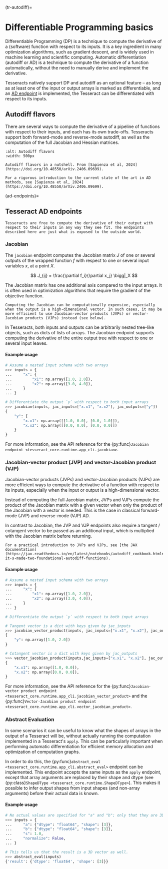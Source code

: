 (tr-autodiff)=
# Differentiable Programming basics

Differentiable Programming (DP) is a technique to compute the derivative of a (software) function with respect to its inputs. It is a key ingredient in many optimization algorithms, such as gradient descent, and is widely used in machine learning and scientific computing. Automatic differentiation (autodiff or AD) is a technique to compute the derivative of a function automatically, without the need to manually derive and implement the derivative.

Tesseracts natively support DP and autodiff as an optional feature – as long as at least one of the input or output arrays is marked as differentiable, and an [AD endpoint](#ad-endpoints) is implemented, the Tesseract can be differentiated with respect to its inputs.

## Autodiff flavors

There are several ways to compute the derivative of a pipeline of functions with respect to their inputs, and each has its own trade-offs. Tesseracts support both forward-mode and reverse-mode autodiff, as well as the computation of the full Jacobian and Hessian matrices.

```{figure} /img/autodiff-flavors.png
:alt: Autodiff flavors
:width: 500px

Autodiff flavors in a nutshell. From [Sapienza et al, 2024](https://doi.org/10.48550/arXiv.2406.09699).
```

```{seealso}
For a rigorous introduction to the current state of the art in AD methods, see [Sapienza et al, 2024](https://doi.org/10.48550/arXiv.2406.09699).
```

(ad-endpoints)=
## Tesseract AD endpoints

```{note}
Tesseracts are free to compute the derivative of their output with respect to their inputs in any way they see fit. The endpoints described here are just what is exposed to the outside world.
```

### Jacobian

The `jacobian` endpoint computes the Jacobian matrix $J$ of one or several outputs of the wrapped function $f$ with respect to one or several input variables $x$, at a point $X$.

$$ J_{ij} = \frac{\partial f_i}{\partial x_j} \bigg|_X $$

The Jacobian matrix has one additional axis compared to the input arrays. It is often used in optimization algorithms that require the gradient of the objective function.

```{warning}
Computing the Jacobian can be computationally expensive, especially when the output is a high-dimensional vector. In such cases, it may be more efficient to use Jacobian-vector products (JVPs) or vector-Jacobian products (VJPs) instead (see below).
```

In Tesseracts, both inputs and outputs can be arbitrarily nested tree-like objects, such as dicts of lists of arrays. The Jacobian endpoint supports computing the derivative of the entire output tree with respect to one or several input leaves.

#### Example usage

```python
# Assume a nested input schema with two arrays
>>> inputs = {
...     "x": {
...         "x1": np.array([1.0, 2.0]),
...         "x2": np.array([3.0, 4.0]),
...     }
... }

# Differentiate the output `y` with respect to both input arrays
>>> jacobian(inputs, jac_inputs=["x.x1", "x.x2"], jac_outputs=["y"])
{
    "y": {
        "x.x1": np.array([[1.0, 0.0], [0.0, 1.0]]),
        "x.x2": np.array([[0.0, 0.0], [0.0, 0.0]])
    }
}
```

For more information, see the API reference for the {py:func}`Jacobian endpoint <tesseract_core.runtime.app_cli.jacobian>`.

### Jacobian-vector product (JVP) and vector-Jacobian product (VJP)

Jacobian-vector products (JVPs) and vector-Jacobian products (VJPs) are more efficient ways to compute the derivative of a function with respect to its inputs, especially when the input or output is a high-dimensional vector.

Instead of computing the full Jacobian matrix, JVPs and VJPs compute the product of the Jacobian matrix with a given vector when only the product of the Jacobian with a vector is needed. This is the case in classical forward-mode (JVP) and reverse-mode (VJP) AD.

In contrast to Jacobian, the JVP and VJP endpoints also require a tangent / cotangent vector to be passed as an additional input, which is multiplied with the Jacobian matrix before returning.

```{seealso}
For a practical introduction to JVPs and VJPs, see [the JAX documentation](https://jax.readthedocs.io/en/latest/notebooks/autodiff_cookbook.html#how-it-s-made-two-foundational-autodiff-functions).
```

#### Example usage

```python
# Assume a nested input schema with two arrays
>>> inputs = {
...     "x": {
...         "x1": np.array([1.0, 2.0]),
...         "x2": np.array([3.0, 4.0]),
...     }
... }

# Differentiate the output `y` with respect to both input arrays

# Tangent vector is a dict with keys given by jac_inputs
>>> jacobian_vector_product(inputs, jac_inputs=["x.x1", "x.x2"], jac_outputs=["y"], tangent_vector={"x.x1": np.array([1.0, 2.0]), "x.x2": np.array([3.0, 4.0])})
{
    "y": np.array([1.0, 2.0])
}

# Cotangent vector is a dict with keys given by jac_outputs
>>> vector_jacobian_product(inputs,jac_inputs=["x.x1", "x.x2"], jac_outputs=["y"], cotangent_vector={"y": np.array([1.0, 0.0])})
{
    "x.x1": np.array([1.0, 0.0]),
    "x.x2": np.array([0.0, 0.0]),
}
```

For more information, see the API reference for the {py:func}`Jacobian-vector product endpoint <tesseract_core.runtime.app_cli.jacobian_vector_product>` and the {py:func}`Vector-Jacobian product endpoint <tesseract_core.runtime.app_cli.vector_jacobian_product>`.

### Abstract Evaluation

In some scenarios it can be useful to know what the shapes of arrays in the output of a Tesseract will be,
without actually running the computation implemented in a Tesseract's `apply`. This can be particularly
important when performing automatic differentiation for efficient memory allocation and optimization
of computation graphs.

In order to do this, the {py:func}`abstract_eval <tesseract_core.runtime.app_cli.abstract_eval>` endpoint
can be implemented. This endpoint accepts the same inputs as the `apply` endpoint, except that
array arguments are replaced by their shape and dtype (see {py:class}`ShapeDType <tesseract_core.runtime.ShapeDType>`).
This makes it possible to infer output shapes from input shapes (and non-array arguments) before their actual data is known.


#### Example usage

```python
# No actual values are specified for "a" and "b"; only that they are 3D vectors
>>> inputs = {
...     "a": {"dtype": "float64", "shape": [3]},
...     "b": {"dtype": "float64", "shape": [3]},
...     "s": 1.0,
...     "normalize": False,
... }

# This tells us that the result is a 3D vector as well.
>>> abstract_eval(inputs)
{'result': {'dtype': 'float64', 'shape': [3]}}
```
